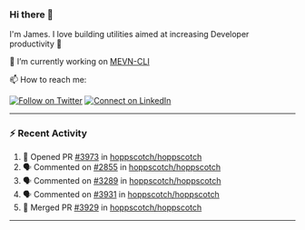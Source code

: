 ### Hi there 👋

I'm James. I love building utilities aimed at increasing Developer productivity :raised_hands: 

🔭 I’m currently working on [MEVN-CLI](https://github.com/madlabsinc/mevn-cli)

📫 How to reach me:

[![Follow on Twitter](https://img.shields.io/badge/--twitter?label=Twitter&logo=Twitter&style=social)](https://twitter.com/james_madhacks) [![Connect on LinkedIn](https://img.shields.io/badge/--linkedin?label=LinkedIn&logo=LinkedIn&style=social)](https://www.linkedin.com/in/jamesgeorge007)

---

### :zap: Recent Activity

<!--START_SECTION:activity-->
1. 💪 Opened PR [#3973](https://github.com/hoppscotch/hoppscotch/pull/3973) in [hoppscotch/hoppscotch](https://github.com/hoppscotch/hoppscotch)
2. 🗣 Commented on [#2855](https://github.com/hoppscotch/hoppscotch/issues/2855#issuecomment-2046895274) in [hoppscotch/hoppscotch](https://github.com/hoppscotch/hoppscotch)
3. 🗣 Commented on [#3289](https://github.com/hoppscotch/hoppscotch/issues/3289#issuecomment-2046891587) in [hoppscotch/hoppscotch](https://github.com/hoppscotch/hoppscotch)
4. 🗣 Commented on [#3931](https://github.com/hoppscotch/hoppscotch/pull/3931#issuecomment-2017809328) in [hoppscotch/hoppscotch](https://github.com/hoppscotch/hoppscotch)
5. 🎉 Merged PR [#3929](https://github.com/hoppscotch/hoppscotch/pull/3929) in [hoppscotch/hoppscotch](https://github.com/hoppscotch/hoppscotch)
<!--END_SECTION:activity-->

---

<!--
**jamesgeorge007/jamesgeorge007** is a ✨ _special_ ✨ repository because its `README.md` (this file) appears on your GitHub profile.

Here are some ideas to get you started:

- 🌱 I’m currently learning ...
- 👯 I’m looking to collaborate on ...
- 🤔 I’m looking for help with ...
- 💬 Ask me about ...
- 😄 Pronouns: ...
- ⚡ Fun fact: ...
-->
